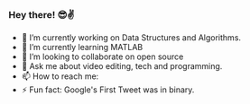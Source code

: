 ### Hey there! 😎✌


- 🔭 I’m currently working on Data Structures and Algorithms.
- 🌱 I’m currently learning MATLAB
- 👯 I’m looking to collaborate on open source
- 💬 Ask me about video editing, tech and programming.
- 📫 How to reach me: 
- ⚡ Fun fact: Google's First Tweet was in binary. 
